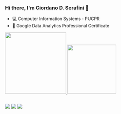 ### Hi there, I'm Giordano D. Serafini 👋

- 💻 Computer Information Systems - PUCPR
- 📖 Google Data Analytics Professional Certificate

<div>
  <a href="https://beacons.ai/gdserafini">
  <img height="200em" src="https://github-readme-stats.vercel.app/api?username=gdserafini&show_icons=true&theme=dark&include_all_commits=true&count_private=true"/>
  <img height="160em" src="https://github-readme-stats.vercel.app/api/top-langs/?username=gdserafini&layout=compact&langs_count=16&theme=dark"/>
</div>

##
  
<div>
  <a href = "mailto:gdinizserafini@gmail.com"><img src="https://img.shields.io/badge/Gmail-D14836?style=for-the-badge&logo=gmail&logoColor=white" target="_blank"></a> 
  <a href ="https://www.linkedin.com/in/giordano-diniz/"><img src="https://img.shields.io/badge/LinkedIn-0077B5?style=for-the-badge&logo=linkedin&logoColor=white" target="_blank"></a>
  <a href ="https://medium.com/@gdserafini"><img src="https://img.shields.io/badge/Medium-12100E?style=for-the-badge&logo=medium&logoColor=white" target="_blank"></a>
</div>
